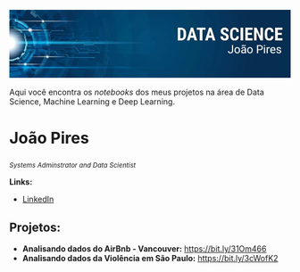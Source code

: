 <p align="center">
  <img src="https://github.com/joao-pires/data_science/blob/master/banner.jpeg?raw=true">
</p>

Aqui você encontra os *notebooks* dos meus projetos na área de Data Science, Machine Learning e Deep Learning.

# João Pires

<sub>*Systems Adminstrator and Data Scientist*</sub>



**Links:**
* [LinkedIn](https://www.linkedin.com/in/joao-victor-pires/)

## Projetos:

* **Analisando dados do AirBnb - Vancouver:** https://bit.ly/31Om466
* **Analisando dados da Violência em São Paulo:** https://bit.ly/3cWofK2





